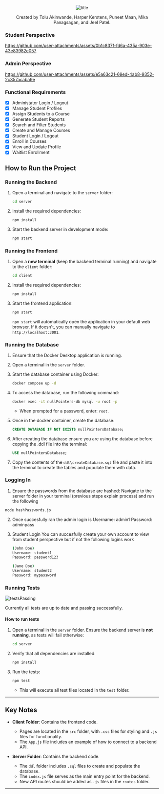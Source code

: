 <div align="center">
  <img src="https://github.com/user-attachments/assets/77607944-b3bb-4813-8c70-43efa5d501f2" alt="title">
   <p>Created by Tolu Akinwande, Harper Kerstens, Puneet Maan, Mika Panagsagan, and Jeel Patel.</p>
</div>

### Student Perspective
https://github.com/user-attachments/assets/0b1c837f-fd6a-435a-903e-43e83982e057



### Admin Perspective
https://github.com/user-attachments/assets/e5a63c21-69ed-4ab8-9352-2c357acaba9e



### Functional Requirements
 - [x] Administator Login / Logout
 - [x] Manage Student Profiles
 - [x] Assign Students to a Course
 - [x] Generate Student Reports
 - [x] Search and Filter Students
 - [x] Create and Manage Courses
 - [x] Student Login / Logout
 - [x] Enroll in Courses
 - [x] View and Update Profile
 - [x] Waitlist Enrollment

## How to Run the Project
### Running the Backend

1. Open a terminal and navigate to the `server` folder:

   ```bash
   cd server
   ```

2. Install the required dependencies:

   ```bash
   npm install
   ```

3. Start the backend server in development mode:

   ```bash
   npm start
   ```

### Running the Frontend

1. Open a **new terminal** (keep the backend terminal running) and navigate to the `client` folder:

   ```bash
   cd client
   ```

2. Install the required dependencies:

   ```bash
   npm install
   ```

3. Start the frontend application:

   ```bash
   npm start
   ```

   `npm start` will automatically open the application in your default web browser. If it doesn't, you can manually navigate to `http://localhost:3001`. 

### Running the Database

1. Ensure that the Docker Desktop application is running.
2. Open a terminal in the `server` folder.
3. Start the database container using Docker:

   ```bash
   docker compose up -d
   ```

4. To access the database, run the following command:

   ```bash
   docker exec -it nullPointers-db mysql -u root -p
   ```

   - When prompted for a password, enter: `root`.

5. Once in the docker container, create the database:

   ```sql
   CREATE DATABASE IF NOT EXISTS nullPointersDatabase;
   ```

6. After creating the database ensure you are using the database before copying the .ddl file into the terminal:
   
      ```sql
      USE nullPointersDatabase;
      ```
7. Copy the contents of the `ddl\createDatabase.sql` file and paste it into the terminal to create the tables and populate them with data.

### Logging In

  1. Ensure the passwords from the database are hashed:
    Navigate to the server folder in your terminal (previous steps explain process) and run the following

   ```bash
   node hashPasswords.js
   ```

  2. Once succesfully ran the admin login is
       Username: admin1
       Password: adminpass

  3. Student Login
     You can succesfully create your own account to view from student perspective but if not the following logins work
     
        ```bash
       (John Doe)
     Username: student1
     Password: password123
        
      (Jane Doe)
     Username: student2
     Password: mypassword
     ```

  
### Running Tests

![testsPassing](https://github.com/user-attachments/assets/98b25e93-1c71-4e92-8d36-71393e0bb3b1)


Currently all tests are up to date and passing successfully.

#### How to run tests
1. Open a terminal in the `server` folder. Ensure the backend server is **not running**, as tests will fail otherwise:

   ```bash
   cd server
   ```

2. Verify that all dependencies are installed:

   ```bash
   npm install
   ```

3. Run the tests:

   ```bash
   npm test
   ```

   - This will execute all test files located in the `test` folder.

---

## Key Notes

- **Client Folder**: Contains the frontend code.
  - Pages are located in the `src` folder, with `.css` files for styling and `.js` files for functionality.
  - The `App.js` file includes an example of how to connect to a backend API.

- **Server Folder**: Contains the backend code.
  - The `ddl` folder includes `.sql` files to create and populate the database.
  - The `index.js` file serves as the main entry point for the backend.
  - New API routes should be added as `.js` files in the `routes` folder.

---

